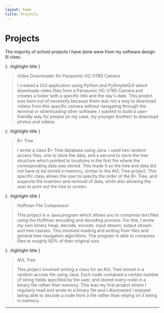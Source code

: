 ```yaml
---
layout: home
title: Projects
---
```

# Projects

The majority of school projects I have done were from my software design III class.

{: .highlight-title }
> Video Downloader for Panasonic HC-V785 Camera 
>
> I created a GUI application using Python and PySimpleGUI which downloads video files from a Panasonic HC-V785 Camera and creates a folder with a specific title and the day's date. This project was born out of necessity because there was not a way to download videos from this specific camera without navigating through the terminal or downloading other software. I wanted to build a user-friendly way for people (in my case, my younger brother) to download photos and videos.

{: .highlight-title }
> B+ Tree
>
> I wrote a class B+ Tree database using Java. I used two random access files, one to store the data, and a second to store the tree structure which pointed to locations in the first file where the corresponding data was stored. This made it so the tree and data did not have to be stored in memory, similar to the AVL Tree project. This specific class allows the user to specify the order of the B+ Tree, and supports the insertion and removal of data, while also allowing the user to print out the tree to screen.

{: .highlight-title }
> Huffman File Compressor
>
> This project is a Java program which allows you to compress text files using the Huffman encoding and decoding process. For this, I wrote my own binary heap, decode, encode, input stream, output stream, and tree classes. This involved reading and writing from files and general tree navigation algorithms. The program is able to compress files to roughly 60% of their original size.

{: .highlight-title }
> AVL Tree
>
> This project involved writing a class for an AVL Tree stored in a random access file using Java. Each node contained a certain number of string fields specified by the user, and stored every node in a binary file rather than memory. This was my first project where I regularly read and wrote to a binary file and I discovered I enjoyed being able to decode a node from a file rather than relying on it being in memory. 



----
